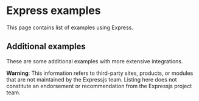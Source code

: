 
# Express examples


This page contains list of examples using Express.


## Additional examples


These are some additional examples with more extensive integrations.



**Warning**:
This information refers to third-party sites,
products, or modules that are not maintained by the Expressjs team. Listing here does not constitute
an endorsement or recommendation from the Expressjs project team.








